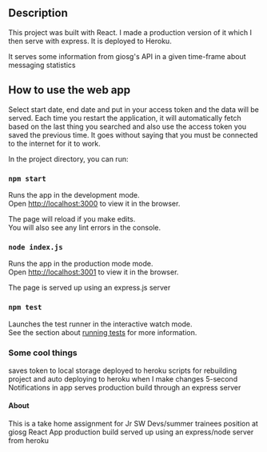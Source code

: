 ## Description
This project was built with React. I made a production version of it which I then serve with express. It is deployed to Heroku.

It serves some information from giosg's API in a given time-frame about messaging statistics

## How to use the web app

Select start date, end date and put in your access token and the data will be served.
Each time you restart the application, it will automatically fetch based on the
last thing you searched and also use the access token you saved the previous time.
It goes without saying that you must be connected to the internet for it to work.

In the project directory, you can run:

### `npm start`

Runs the app in the development mode.<br />
Open [http://localhost:3000](http://localhost:3000) to view it in the browser.

The page will reload if you make edits.<br />
You will also see any lint errors in the console.

### `node index.js`

Runs the app in the production mode mode.<br />
Open [http://localhost:3001](http://localhost:3001) to view it in the browser.

The page is served up using an express.js server

### `npm test`

Launches the test runner in the interactive watch mode.<br />
See the section about [running tests](https://facebook.github.io/create-react-app/docs/running-tests) for more information.

### Some cool things
saves token to local storage
deployed to heroku
scripts for rebuilding project and auto deploying to heroku when I make changes
5-second Notifications in app
serves production build through an express server

#### About
This is a take home assignment for Jr SW Devs/summer trainees position at giosg
React App production build served up using an express/node server from heroku
